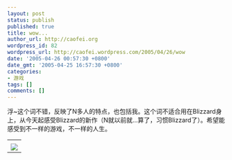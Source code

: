 ```yaml
---
layout: post
status: publish
published: true
title: wow...
author_url: http://caofei.org
wordpress_id: 82
wordpress_url: http://caofei.wordpress.com/2005/04/26/wow
date: '2005-04-26 00:57:30 +0800'
date_gmt: '2005-04-25 16:57:30 +0800'
categories:
- 游戏
tags: []
comments: []
---
```

<div id="msgcns!66CD003054696B87!306" class="bvMsg">
<p>浮~这个词不错，反映了N多人的特点，也包括我。这个词不适合用在Blizzard身上，从今天起感受Blizzard的新作（N就以前就...算了，习惯Blizzard了）。希望能感受到不一样的游戏，不一样的人生。</p>
</div>
<table cellspacing="0" border="0">
<tr>
<td></td>
</tr>
<tr>
<td valign="top"><a href="http://byfiles.storage.live.com/y1ps9nVIEyn5BBy9cdzt_OUvxpxopkLYSlHCje7opsu8L5hjGZEfWSgWX6SqwuLyZ4CHHOkKadc1Yc" target="_blank" rel="WLPP;url=http://byfiles.storage.live.com/y1ps9nVIEyn5BBy9cdzt_OUvxpxopkLYSlHCje7opsu8L5hjGZEfWSgWX6SqwuLyZ4CHHOkKadc1Yc;cnsid=cns&#033;66CD003054696B87&#033;307"><img src="http://byfiles.storage.live.com/y1ps9nVIEyn5BBy9cdzt_OUvxpxopkLYSlHyJ92UM9z4_ICycorvmSGERjQXVOujm8kdgMXRqU-F_I" border="0" /></a></td>
</tr>
</table>
